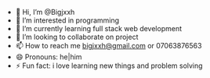- 👋 Hi, I’m @Bigjxxh
- 👀 I’m interested in programming 
- 🌱 I’m currently learning full stack web development 
- 💞️ I’m looking to collaborate on project
- 📫 How to reach me bigjxxh@gmail.com or 07063876563
- 😄 Pronouns: he|him
- ⚡ Fun fact: i love learning new things and problem solving 

<!---
Bigjxxh/Bigjxxh is a ✨ special ✨ repository because its `README.md` (this file) appears on your GitHub profile.
You can click the Preview link to take a look at your changes.
--->
